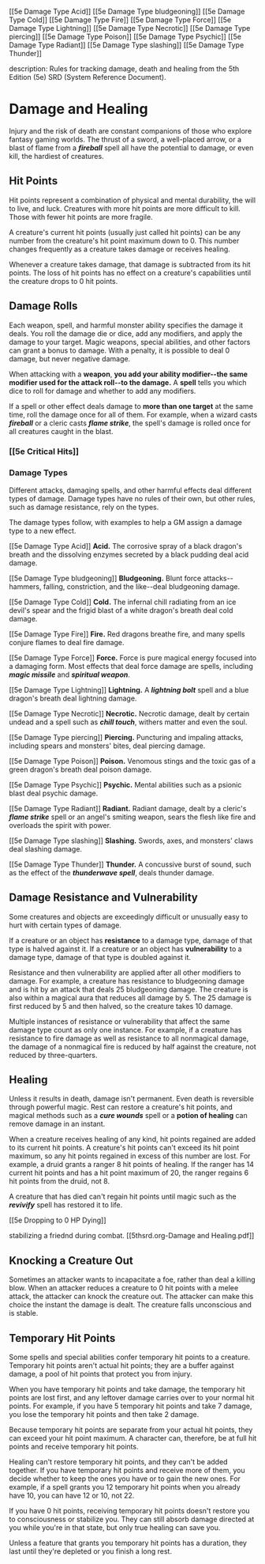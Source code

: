 [[5e Damage Type Acid]]
[[5e Damage Type bludgeoning]]
[[5e Damage Type Cold]]
[[5e Damage Type Fire]]
[[5e Damage Type Force]]
[[5e Damage Type Lightning]]
[[5e Damage Type Necrotic]]
[[5e Damage Type piercing]]
[[5e Damage Type Poison]]
[[5e Damage Type Psychic]]
[[5e Damage Type Radiant]]
[[5e Damage Type slashing]]
[[5e Damage Type Thunder]]


description: Rules for tracking damage, death and healing from the 5th Edition (5e) SRD (System Reference Document).

# Damage and Healing 
Injury and the risk of death are constant companions of those who explore fantasy gaming worlds. The thrust of a sword, a well-placed arrow, or a blast of flame from a **_fireball_** spell all have the potential to damage, or even kill, the hardiest of creatures. 

## Hit Points 
Hit points represent a combination of physical and mental durability, the will to live, and luck. Creatures with more hit points are more difficult to kill. Those with fewer hit points are more fragile.

A creature's current hit points (usually just called hit points) can be any number from the creature's hit point maximum down to 0. This number changes frequently as a creature takes damage or receives healing.

Whenever a creature takes damage, that damage is subtracted from its hit points. The loss of hit points has no effect on a creature's capabilities until the creature drops to 0 hit points. 

## Damage Rolls 
Each weapon, spell, and harmful monster ability specifies the damage it deals. You roll the damage die or dice, add any modifiers, and apply the damage to your target. Magic weapons, special abilities, and other factors can grant a bonus to damage. With a penalty, it is possible to deal 0 damage, but never negative damage.

When attacking with a **weapon**, **you add your ability modifier--the same modifier used for the attack roll--to the damage.** A **spell** tells you which dice to roll for damage and whether to add any modifiers.

If a spell or other effect deals damage to **more than one target** at the same time, roll the damage once for all of them. For example, when a wizard casts **_fireball_** or a cleric casts **_flame strike_**, the spell's damage is rolled once for all creatures caught in the blast. 

### [[5e Critical Hits]]


### Damage Types 
Different attacks, damaging spells, and other harmful effects deal different types of damage. Damage types have no rules of their own, but other rules, such as damage resistance, rely on the types.

The damage types follow, with examples to help a GM assign a damage type to a new effect.

[[5e Damage Type Acid]] **Acid.** The corrosive spray of a black dragon's breath and the dissolving enzymes secreted by a black pudding deal acid damage.

[[5e Damage Type bludgeoning]] **Bludgeoning.** Blunt force attacks--hammers, falling, constriction, and the like--deal bludgeoning damage.

[[5e Damage Type Cold]] **Cold.** The infernal chill radiating from an ice devil's spear and the frigid blast of a white dragon's breath deal cold damage.

[[5e Damage Type Fire]] **Fire.** Red dragons breathe fire, and many spells conjure flames to deal fire damage.

[[5e Damage Type Force]] **Force.** Force is pure magical energy focused into a damaging form. Most effects that deal force damage are spells, including **_magic missile_** and **_spiritual weapon_**.

[[5e Damage Type Lightning]] **Lightning.** A **_lightning bolt_** spell and a blue dragon's breath deal lightning damage.

[[5e Damage Type Necrotic]] **Necrotic.** Necrotic damage, dealt by certain undead and a spell such as **_chill touch_**, withers matter and even the soul.

[[5e Damage Type piercing]] **Piercing.** Puncturing and impaling attacks, including spears and monsters' bites, deal piercing damage.

[[5e Damage Type Poison]] **Poison.** Venomous stings and the toxic gas of a green dragon's breath deal poison damage.

[[5e Damage Type Psychic]] **Psychic.** Mental abilities such as a psionic blast deal psychic damage.

[[5e Damage Type Radiant]] **Radiant.** Radiant damage, dealt by a cleric's **_flame strike_** spell or an angel's smiting weapon, sears the flesh like fire and overloads the spirit with power.

[[5e Damage Type slashing]] **Slashing.** Swords, axes, and monsters' claws deal slashing damage.

[[5e Damage Type Thunder]] **Thunder.** A concussive burst of sound, such as the effect of the **_thunderwave spell_**, deals thunder damage. 

## Damage Resistance and Vulnerability 
Some creatures and objects are exceedingly difficult or unusually easy to hurt with certain types of damage.

If a creature or an object has **resistance** to a damage type, damage of that type is halved against it. If a creature or an object has **vulnerability** to a damage type, damage of that type is doubled against it.

Resistance and then vulnerability are applied after all other modifiers to damage. For example, a creature has resistance to bludgeoning damage and is hit by an attack that deals 25 bludgeoning damage. The creature is also within a magical aura that reduces all damage by 5. The 25 damage is first reduced by 5 and then halved, so the creature takes 10 damage.

Multiple instances of resistance or vulnerability that affect the same damage type count as only one instance. For example, if a creature has resistance to fire damage as well as resistance to all nonmagical damage, the damage of a nonmagical fire is reduced by half against the creature, not reduced by three-quarters. 

## Healing 
Unless it results in death, damage isn't permanent. Even death is reversible through powerful magic. Rest can restore a creature's hit points, and magical methods such as a **_cure wounds_** spell or a **potion of healing** can remove damage in an instant.

When a creature receives healing of any kind, hit points regained are added to its current hit points. A creature's hit points can't exceed its hit point maximum, so any hit points regained in excess of this number are lost. For example, a druid grants a ranger 8 hit points of healing. If the ranger has 14 current hit points and has a hit point maximum of 20, the ranger regains 6 hit points from the druid, not 8.

A creature that has died can't regain hit points until magic such as the **_revivify_** spell has restored it to life. 

[[5e Dropping to 0 HP Dying]]

stabilizing a friednd during combat.
[[5thsrd.org-Damage and Healing.pdf]]

## Knocking a Creature Out 
Sometimes an attacker wants to incapacitate a foe, rather than deal a killing blow. When an attacker reduces a creature to 0 hit points with a melee attack, the attacker can knock the creature out. The attacker can make this choice the instant the damage is dealt. The creature falls unconscious and is stable. 

## Temporary Hit Points 
Some spells and special abilities confer temporary hit points to a creature. Temporary hit points aren't actual hit points; they are a buffer against damage, a pool of hit points that protect you from injury.

When you have temporary hit points and take damage, the temporary hit points are lost first, and any leftover damage carries over to your normal hit points. For example, if you have 5 temporary hit points and take 7 damage, you lose the temporary hit points and then take 2 damage.

Because temporary hit points are separate from your actual hit points, they can exceed your hit point maximum. A character can, therefore, be at full hit points and receive temporary hit points.

Healing can't restore temporary hit points, and they can't be added together. If you have temporary hit points and receive more of them, you decide whether to keep the ones you have or to gain the new ones. For example, if a spell grants you 12 temporary hit points when you already have 10, you can have 12 or 10, not 22.

If you have 0 hit points, receiving temporary hit points doesn't restore you to consciousness or stabilize you. They can still absorb damage directed at you while you're in that state, but only true healing can save you.

Unless a feature that grants you temporary hit points has a duration, they last until they're depleted or you finish a long rest.
